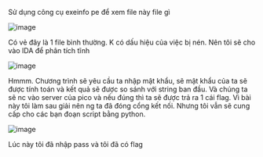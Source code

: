Sử dụng công cụ exeinfo pe để xem file này file gì

![image](https://github.com/daglongg/PicoCTF_2024/assets/138242812/83a1a6e3-a5b3-4eec-9761-ba74733b3fc4)

Có vẻ đây là 1 file bình thường. K có dấu hiệu của việc bị nén. Nên tôi sẽ cho vào IDA để phân tích tĩnh

![image](https://github.com/daglongg/PicoCTF_2024/assets/138242812/f619f2bc-d194-4c49-8a03-961bfc0c9832)

Hmmm. Chương trình sẽ yêu cầu ta nhập mật khẩu, sẽ mật khẩu của ta sẽ được tính toán và kết quả sẽ được so sánh với string ban đầu. Và chúng ta sẽ nc vào server của pico và nếu đúng thì ta sẽ được trả ra 1 cái flag. Vì bài này tôi làm sau giải nên ng ta đã đóng cổng kết nối. Nhưng tôi vẫn sẽ cung cấp cho các bạn đoạn script bằng python.

![image](https://github.com/daglongg/PicoCTF_2024/assets/138242812/9eab987c-c34f-4f53-a52d-53098d0c6c7d)

Lúc này tôi đã nhập pass và tôi đã có flag








